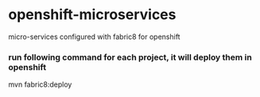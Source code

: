 # openshift-microservices
micro-services configured with fabric8 for openshift

### run following command for each project, it will deploy them in openshift


mvn fabric8:deploy
